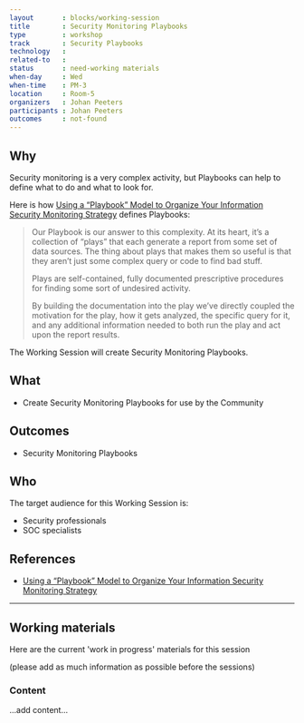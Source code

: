 ```yaml
---
layout       : blocks/working-session
title        : Security Monitoring Playbooks
type         : workshop
track        : Security Playbooks
technology   :
related-to   :
status       : need-working materials
when-day     : Wed
when-time    : PM-3
location     : Room-5
organizers   : Johan Peeters
participants : Johan Peeters
outcomes     : not-found
---
```


## Why

Security monitoring is a very complex activity, but Playbooks can help to define what to do and what to look for.

Here is how [Using a “Playbook” Model to Organize Your Information Security Monitoring Strategy](http://blogs.cisco.com/security/using-a-playbook-model-to-organize-your-information-security-monitoring-strategy)
    defines Playbooks:

> Our Playbook is our answer to this complexity. At its heart, it’s a collection of “plays” that each generate a report from some set of data sources. The thing about plays that makes them so useful is that they aren’t just some complex query or code to find bad stuff.
>
> Plays are self-contained, fully documented prescriptive procedures for finding some sort of undesired activity.
>
> By building the documentation into the play we’ve directly coupled the motivation for the play, how it gets analyzed, the specific query for it, and any additional information needed to both run the play and act upon the report results.

The Working Session will create Security Monitoring Playbooks.

## What

 - Create Security Monitoring Playbooks for use by the Community

## Outcomes

- Security Monitoring Playbooks

## Who

The target audience for this Working Session is:

 - Security professionals
 - SOC specialists

## References

 - [Using a “Playbook” Model to Organize Your Information Security Monitoring Strategy](http://blogs.cisco.com/security/using-a-playbook-model-to-organize-your-information-security-monitoring-strategy)

 ---

## Working materials

Here are the current 'work in progress' materials for this session

(please add as much information as possible before the sessions)

### Content

...add content...
